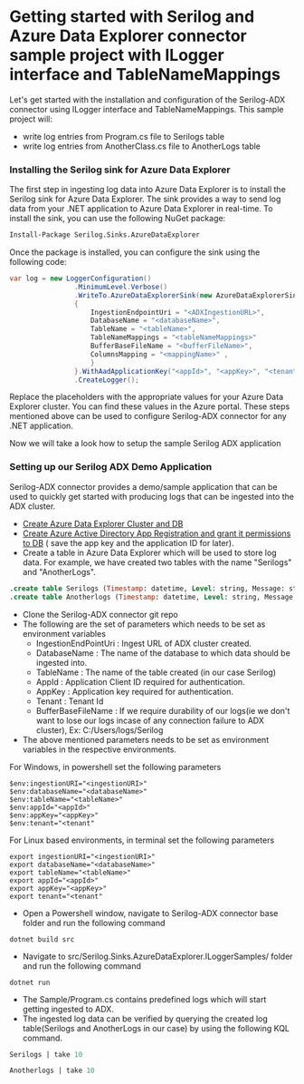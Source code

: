 # Getting started with Serilog and Azure Data Explorer connector sample project with ILogger interface and TableNameMappings
Let's get started with the installation and configuration of the Serilog-ADX connector using ILogger interface and TableNameMappings. This sample project will:
- write log entries from Program.cs file to Serilogs table 
- write log entries from AnotherClass.cs file to AnotherLogs table

### Installing the Serilog sink for Azure Data Explorer
The first step in ingesting log data into Azure Data Explorer is to install the Serilog sink for Azure Data Explorer. The sink provides a way to send log data from your .NET application to Azure Data Explorer in real-time. To install the sink, you can use the following NuGet package:
```bash
Install-Package Serilog.Sinks.AzureDataExplorer
```

Once the package is installed, you can configure the sink using the following code:
```c#
var log = new LoggerConfiguration()
                .MinimumLevel.Verbose()
                .WriteTo.AzureDataExplorerSink(new AzureDataExplorerSinkOptions
                {
                    IngestionEndpointUri = "<ADXIngestionURL>",
                    DatabaseName = "<databaseName>",
                    TableName = "<tableName>",
                    TableNameMappings = "<tableNameMappings>"
                    BufferBaseFileName = "<bufferFileName>",
                    ColumnsMapping = "<mappingName>" ,
                    }
                }.WithAadApplicationKey("<appId>", "<appKey>", "<tenant>"))
                .CreateLogger();
```
Replace the placeholders with the appropriate values for your Azure Data Explorer cluster. You can find these values in the Azure portal.
These steps mentioned above can be used to configure Serilog-ADX connector for any .NET application.

Now we will take a look how to setup the sample Serilog ADX application
### Setting up our Serilog ADX Demo Application
Serilog-ADX connector provides a demo/sample application that can be used to quickly get started with producing logs that can be ingested into the ADX cluster.

- [Create Azure Data Explorer Cluster and DB](https://docs.microsoft.com/en-us/azure/data-explorer/create-cluster-database-portal)
- [Create Azure Active Directory App Registration and grant it permissions to DB](https://docs.microsoft.com/en-us/azure/kusto/management/access-control/how-to-provision-aad-app) (
  save the app key and the application ID for later).
- Create a table in Azure Data Explorer which will be used to store log data. For example, we have created two tables with the name "Serilogs" and "AnotherLogs".
```sql
.create table Serilogs (Timestamp: datetime, Level: string, Message: string, Exception: string, Properties: dynamic, Position: dynamic, Elapsed: int)
.create table Anotherlogs (Timestamp: datetime, Level: string, Message: string, Exception: string, Properties: dynamic, Position: dynamic, Elapsed: int)
```
- Clone the Serilog-ADX connector git repo
- The following are the set of parameters which needs to be set as environment variables
  - IngestionEndPointUri : Ingest URL of ADX cluster created.
  - DatabaseName : The name of the database to which data should be ingested into.
  - TableName : The name of the table created (in our case Serilog)
  - AppId : Application Client ID required for authentication.
  - AppKey : Application key required for authentication.
  - Tenant : Tenant Id
  - BufferBaseFileName : If we require durability of our logs(ie we don't want to lose our logs incase of any connection failure to ADX cluster), Ex: C:/Users/logs/Serilog
- The above mentioned parameters needs to be set as environment variables in the respective environments. 
 
For Windows, in powershell set the following parameters

```shell
$env:ingestionURI="<ingestionURI>"
$env:databaseName="<databaseName>"
$env:tableName="<tableName>"
$env:appId="<appId>"
$env:appKey="<appKey>"
$env:tenant="<tenant"
```
 For Linux based environments, in terminal set the following parameters
```shell
export ingestionURI="<ingestionURI>"
export databaseName="<databaseName>"
export tableName="<tableName>"
export appId="<appId>"
export appKey="<appKey>"
export tenant="<tenant"
```
- Open a Powershell window, navigate to Serilog-ADX connector base folder and run the following command
```shell
dotnet build src
```
- Navigate to src/Serilog.Sinks.AzureDataExplorer.ILoggerSamples/ folder and run the following command
```shell
dotnet run
 ```
- The Sample/Program.cs contains predefined logs which will start getting ingested to ADX.
- The ingested log data can be verified by querying the created log table(Serilogs and AnotherLogs in our case) by using the following KQL command.
```sql
Serilogs | take 10

Anotherlogs | take 10
```

